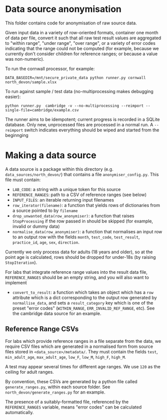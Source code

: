 # Data source anonymisation

This folder contains code for anonymisation of raw source data.

Given input data in a variety of row-oriented formats, container one
month of data per file, convert it such that all raw test result
values are aggregated to "within range", "under range", "over range",
or a variety of error codes indicating that the range could not be
computed (for example, because we currently don't consider children
for reference ranges; or because a value was non-numeric).

To run the cornwall processor, for example:

    DATA_BASEDIR=/mnt/secure_private_data python runner.py cornwall north_devon/sample.xlsx

To run against sample / test data (no-multiprocessing makes debugging easier):

    python runner.py  cambridge -v --no-multiprocessing --reimport --single-file=cambridge/example.csv

The runner aims to be idempotent; current progress is recorded in a
SQLite database. Only new, unprocessed files are processed in a normal
run. A `--reimport` switch indicates everything should be wiped and
started from the beginnging


# Making a data source

A data source is a package within this directory (e.g. `data_sources/north_devon/`) that contains a file `anonymiser_config.py`.  This file must contain:

* `LAB_CODE`: a string with a unique token for this source
* `REFERENCE_RANGES`: path to a CSV of reference ranges (see below)
* `INPUT_FILES`: an iterable returning input filenames
* `row_iterator(filename)`: a function that yields rows of dictionaries from a source pointed to by `filename`
* `drop_unwanted_data(row_anonymiser)`: a function that raises `StopProcessing` if the row passed in should be skipped (for example, invalid or dummy data)
* `normalise_data(row_anonymiser)`: a function that normalises an input row to an output row with the fields `month`, `test_code`, `test_result`, `practice_id`, `age`, `sex`, `direction`.

Currently we only process data for adults (18 years and older), so at the point age is calculated, rows should be dropped for under-18s (by raising `StopIteration`).

For labs that integrate reference range values into the result data file, `REFERENCE_RANGES` should be an empty string, and you will also want to implement

* `convert_to_result`: a function which takes an object which has a `row` attribute which is a dict corresponding to the output row generated by `normallise_data`, and sets a `result_category` key which is one of the preset "error codes" (`WITHIN_RANGE`, `ERR_INVALID_REF_RANGE`, etc). See the cambridge data source for an example.


## Reference Range CSVs

For labs which provide reference ranges in a file separate from the data, we require CSV files which are generated in a normalised form from source files stored in `<data_source>/metadata/`.  They must contain the fields `test`, `min_adult_age`, `max_adult_age`, `low_F`, `low_M`, `high_F`, `high_M`.

A test may appear several times for different age ranges. We use `120` as the ceiling for adult ranges.

By convention, these CSVs are generated by a python file called `generate_ranges.py`, within each source folder.  See `north_devon/generate_ranges.py` for an example.

The presence of a suitably-formatted file, referenced by the `REFERENCE_RANGES` variable, means "error codes" can be calculated automatically.
